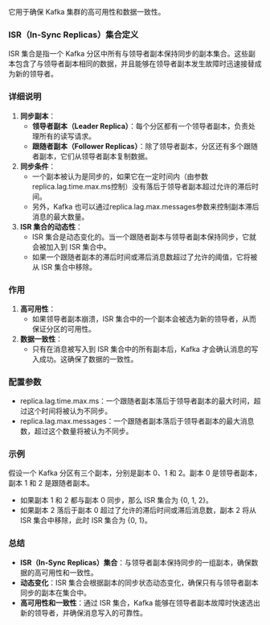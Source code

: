 它用于确保 Kafka 集群的高可用性和数据一致性。
### ISR（In-Sync Replicas）集合定义
ISR 集合是指一个 Kafka 分区中所有与领导者副本保持同步的副本集合。这些副本包含了与领导者副本相同的数据，并且能够在领导者副本发生故障时迅速接替成为新的领导者。
### 详细说明

1. **同步副本**：
   - **领导者副本（Leader Replica）**：每个分区都有一个领导者副本，负责处理所有的读写请求。
   - **跟随者副本（Follower Replicas）**：除了领导者副本，分区还有多个跟随者副本，它们从领导者副本复制数据。
2. **同步条件**：
   - 一个副本被认为是同步的，如果它在一定时间内（由参数replica.lag.time.max.ms控制）没有落后于领导者副本超过允许的滞后时间。
   - 另外，Kafka 也可以通过replica.lag.max.messages参数来控制副本滞后消息的最大数量。
3. **ISR 集合的动态性**：
   - ISR 集合是动态变化的。当一个跟随者副本与领导者副本保持同步，它就会被加入到 ISR 集合中。
   - 如果一个跟随者副本的滞后时间或滞后消息数超过了允许的阈值，它将被从 ISR 集合中移除。
### 作用

1. **高可用性**：
   - 如果领导者副本崩溃，ISR 集合中的一个副本会被选为新的领导者，从而保证分区的可用性。
2. **数据一致性**：
   - 只有在消息被写入到 ISR 集合中的所有副本后，Kafka 才会确认消息的写入成功。这确保了数据的一致性。
### 配置参数

- replica.lag.time.max.ms：一个跟随者副本落后于领导者副本的最大时间，超过这个时间将被认为不同步。
- replica.lag.max.messages：一个跟随者副本落后于领导者副本的最大消息数，超过这个数量将被认为不同步。
### 示例
假设一个 Kafka 分区有三个副本，分别是副本 0、1 和 2。副本 0 是领导者副本，副本 1 和 2 是跟随者副本。

- 如果副本 1 和 2 都与副本 0 同步，那么 ISR 集合为 {0, 1, 2}。
- 如果副本 2 落后于副本 0 超过了允许的滞后时间或滞后消息数，副本 2 将从 ISR 集合中移除，此时 ISR 集合为 {0, 1}。
### 总结

- **ISR（In-Sync Replicas）集合**：与领导者副本保持同步的一组副本，确保数据的高可用性和一致性。
- **动态变化**：ISR 集合会根据副本的同步状态动态变化，确保只有与领导者副本同步的副本在集合中。
- **高可用性和一致性**：通过 ISR 集合，Kafka 能够在领导者副本故障时快速选出新的领导者，并确保消息写入的可靠性。
